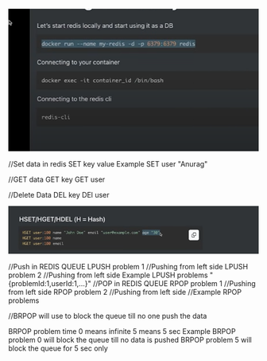 ![alt text](image.png)

//Set data in redis
SET key value
Example
SET user "Anurag"

//GET data
GET key
GET user

//Delete Data
DEL key
DEl user

![alt text](image-1.png)

//Push in REDIS QUEUE
LPUSH problem 1 //Pushing from left side
LPUSH problem 2 //Pushing from left side
Example
LPUSH problems "{problemId:1,userId:1,...}"
//POP in REDIS QUEUE
RPOP problem 1 //Pushing from left side
RPOP problem 2 //Pushing from left side
//Example
RPOP problems 

//BRPOP will use to block the queue till no one push the data

BRPOP problem time 0 means infinite 5 means 5 sec
Example
BRPOP problem 0 will block the queue till no data is pushed 
BRPOP problem 5 will block the queue for 5 sec only